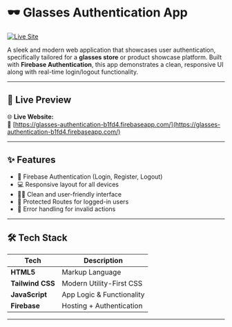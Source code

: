 # 🕶️ Glasses Authentication App

[![Live Site](https://img.shields.io/badge/Live%20Site-Visit-blue?style=for-the-badge&logo=google-chrome)](https://glasses-authentication-b1fd4.firebaseapp.com/)

A sleek and modern web application that showcases user authentication, specifically tailored for a **glasses store** or product showcase platform. Built with **Firebase Authentication**, this app demonstrates a clean, responsive UI along with real-time login/logout functionality.

---

## 🚀 Live Preview

🌐 **Live Website:**  
🔗 [https://glasses-authentication-b1fd4.firebaseapp.com/](https://glasses-authentication-b1fd4.firebaseapp.com/)

---

## ✨ Features

- 🔐 Firebase Authentication (Login, Register, Logout)
- 💻 Responsive layout for all devices
- 🧑‍💻 Clean and user-friendly interface
- 🎯 Protected Routes for logged-in users
- 🚫 Error handling for invalid actions

---

## 🛠️ Tech Stack

| Tech               | Description                    |
|--------------------|--------------------------------|
| **HTML5**          | Markup Language                |
| **Tailwind CSS**   | Modern Utility-First CSS       |
| **JavaScript**     | App Logic & Functionality      |
| **Firebase**       | Hosting + Authentication       |

---
